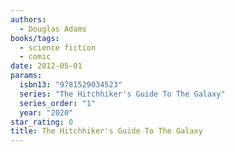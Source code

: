 ```yaml
---
authors:
  - Douglas Adams
books/tags:
  - science fiction
  - comic
date: 2012-05-01
params:
  isbn13: "9781529034523"
  series: "The Hitchhiker's Guide To The Galaxy"
  series_order: "1"
  year: "2020"
star_rating: 0
title: The Hitchhiker's Guide To The Galaxy
---
```


<!--more-->
